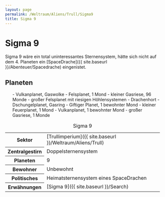 ```yaml
---
layout: page
permalink: /Weltraum/Aliens/Trull/Sigma9
title: Sigma 9
---
```



# Sigma 9


Sigma 9 wäre ein total uninteressantes Sternensystem, hätte sich nicht auf dem 4. Planeten ein [SpaceDrache]({{ site.baseurl }}/Abenteuer/Spacedrache) eingenistet.

## Planeten

<ol>
- Vulkanplanet, Gaswolke
- Felsplanet, 1 Mond
- kleiner Gasriese, 96 Monde
- großer Felsplanet mit riesigen Höhlensystemen - Drachenhort
- Dschungelplanet, Gasring
- Giftiger Planet, 1 bewohnter Mond
- kleiner Feuerplanet, 1 Mond
- Vulkanplanet, 1 bewohnter Mond
- großer Gasriese, 1 Monde
</ol>

<aside>
<table data-type="sternensystem">
<caption>Sigma 9</caption>
<tbody>
<tr><th>Sektor</th><td>[Trullimperium]({{ site.baseurl }}/Weltraum/Aliens/Trull)</td></tr>
<tr><th>Zentralgestirn</th><td>Doppelsternensystem</td></tr>
<tr><th>Planeten</th><td>9</td></tr>
<tr><th>Bewohner</th><td>Unbewohnt</td></tr>
<tr><th>Politisches</th><td>Heimatsternensystem eines SpaceDrachen</td></tr>
<tr><th>Erwähnungen</th><td>[Sigma 9]({{ site.baseurl }}/Search)</td></tr>
</tbody>
</table>

</aside>

